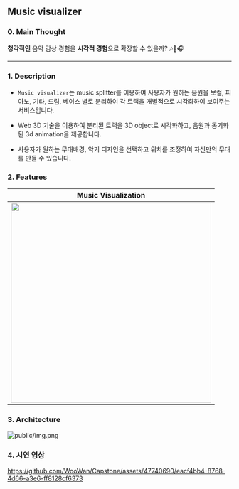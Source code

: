 ## Music visualizer

### 0. Main Thought
**청각적인** 음악 감상 경험을 **시각적 경험**으로 확장할 수 있을까? 🎶🎸🎧


---

### 1. Description

* `Music visualizer`는 music splitter를 이용하여 사용자가 원하는 음원을 보컬, 피아노, 기타, 드럼, 베이스 별로 분리하여 각 트랙을
  개별적으로 시각화하여 보여주는 서비스입니다.


* Web 3D 기술을 이용하여 분리된 트랙을 3D object로 시각화하고, 음원과 동기화된 3d animation을 제공합니다.


* 사용자가 원하는 무대배경, 악기 디자인을 선택하고 위치를 조정하여 자신만의 무대를 만들 수 있습니다.

### 2. Features

| Music Visualization | 
| :---------------: |
| <img src="public/images/demo1.webp" align="center" width="450px" />  |


### 3. Architecture

![public/img.png](public/images/architecture.png)



### 4. 시연 영상
https://github.com/WooWan/Capstone/assets/47740690/eacf4bb4-8768-4d66-a3e6-ff8128cf6373
